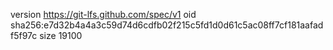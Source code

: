 version https://git-lfs.github.com/spec/v1
oid sha256:e7d32b4a4a3c59d74d6cdfb02f215c5fd1d0d61c5ac08ff7cf181aafadf5f97c
size 19100
